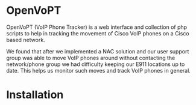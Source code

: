 # OpenVoPT

OpenVoPT (VoIP Phone Tracker) is a web interface and collection of php scripts 
to help in tracking the movement of Cisco VoIP phones on a Cisco based network.

We found that after we implemented a NAC solution and our user support group
was able to move VoIP phones around without contacting the network/phone group
we had difficulty keeping our E911 locations up to date.  This helps us monitor
such moves and track VoIP phones in general.

# Installation


